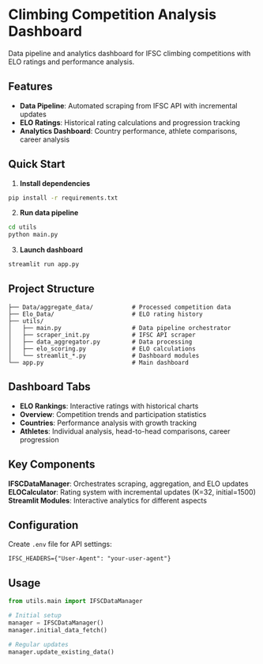 # Climbing Competition Analysis Dashboard

Data pipeline and analytics dashboard for IFSC climbing competitions with ELO ratings and performance analysis.

## Features

- **Data Pipeline**: Automated scraping from IFSC API with incremental updates
- **ELO Ratings**: Historical rating calculations and progression tracking
- **Analytics Dashboard**: Country performance, athlete comparisons, career analysis

## Quick Start

1. **Install dependencies**
```bash
pip install -r requirements.txt
```

2. **Run data pipeline**
```bash
cd utils
python main.py
```

3. **Launch dashboard**
```bash
streamlit run app.py
```

## Project Structure

```
├── Data/aggregate_data/           # Processed competition data
├── Elo_Data/                      # ELO rating history
├── utils/
│   ├── main.py                    # Data pipeline orchestrator
│   ├── scraper_init.py            # IFSC API scraper
│   ├── data_aggregator.py         # Data processing
│   ├── elo_scoring.py             # ELO calculations
│   └── streamlit_*.py             # Dashboard modules
└── app.py                         # Main dashboard
```

## Dashboard Tabs

- **ELO Rankings**: Interactive ratings with historical charts
- **Overview**: Competition trends and participation statistics  
- **Countries**: Performance analysis with growth tracking
- **Athletes**: Individual analysis, head-to-head comparisons, career progression

## Key Components

**IFSCDataManager**: Orchestrates scraping, aggregation, and ELO updates
**ELOCalculator**: Rating system with incremental updates (K=32, initial=1500)
**Streamlit Modules**: Interactive analytics for different aspects

## Configuration

Create `.env` file for API settings:
```
IFSC_HEADERS={"User-Agent": "your-user-agent"}
```

## Usage

```python
from utils.main import IFSCDataManager

# Initial setup
manager = IFSCDataManager()
manager.initial_data_fetch()

# Regular updates  
manager.update_existing_data()
```